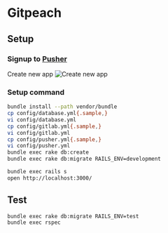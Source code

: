 # Gitpeach

## Setup
### Signup to [Pusher](https://app.pusher.com/)
Create new app
![Create new app](http://cdn-ak.f.st-hatena.com/images/fotolife/s/sue445/20140121/20140121234019.png)

### Setup command
```sh
bundle install --path vendor/bundle
cp config/database.yml{.sample,}
vi config/database.yml
cp config/gitlab.yml{.sample,}
vi config/gitlab.yml
cp config/pusher.yml{.sample,}
vi config/pusher.yml
bundle exec rake db:create
bundle exec rake db:migrate RAILS_ENV=development

bundle exec rails s
open http://localhost:3000/
```

## Test
```sh
bundle exec rake db:migrate RAILS_ENV=test
bundle exec rspec
```
